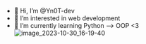 - 👋 Hi, I’m @Yn0T-dev
- 👀 I’m interested in web development
- 🌱 I’m currently learning Python --> OOP <3
![image_2023-10-30_16-19-40](https://github.com/Yn0T-dev/Yn0T-dev/assets/137855455/fdcdbad4-fcb0-4e8e-bd34-caf5d186a8f6)

<!---
Yn0T-dev/Yn0T-dev is a ✨ special ✨ repository because its `README.md` (this file) appears on your GitHub profile.
You can click the Preview link to take a look at your changes.
--->

